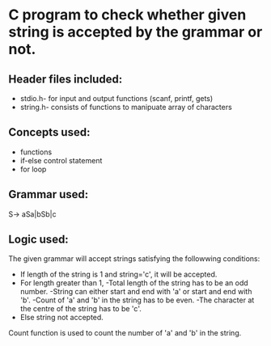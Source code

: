# C program to check whether given string is accepted by the grammar or not.

## Header files included:
* stdio.h- for input and output functions (scanf, printf, gets)
* string.h- consists of functions to manipuate array of characters

## Concepts used:
* functions
* if-else control statement
* for loop

## Grammar used:
S-> aSa|bSb|c

## Logic used:
The given grammar will accept strings satisfying the followwing conditions:
* If length of the string is 1 and string='c', it will be accepted.
* For length greater than 1,
  -Total length of the string has to be an odd number.
  -String can either start and end with 'a' or start and end with 'b'.
  -Count of 'a' and 'b' in the string has to be even.
  -The character at the centre of the string has to be 'c'.
* Else string not accepted.

Count function is used to count the number of 'a' and 'b' in the string.
